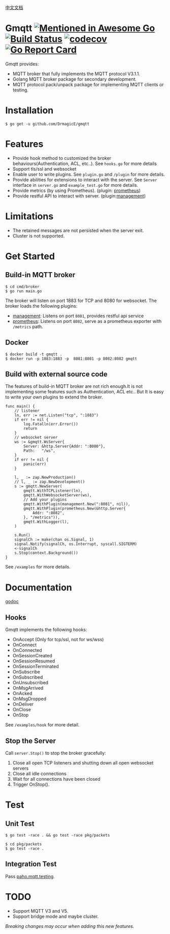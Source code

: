 [中文文档](https://github.com/DrmagicE/gmqtt/blob/master/README_ZH.md)
# Gmqtt [![Mentioned in Awesome Go](https://awesome.re/mentioned-badge.svg)](https://github.com/avelino/awesome-go) [![Build Status](https://travis-ci.org/DrmagicE/gmqtt.svg?branch=master)](https://travis-ci.org/DrmagicE/gmqtt) [![codecov](https://codecov.io/gh/DrmagicE/gmqtt/branch/master/graph/badge.svg)](https://codecov.io/gh/DrmagicE/gmqtt) [![Go Report Card](https://goreportcard.com/badge/github.com/DrmagicE/gmqtt)](https://goreportcard.com/report/github.com/DrmagicE/gmqtt)

Gmqtt provides:
*  MQTT broker that fully implements the MQTT protocol V3.1.1.
*  Golang MQTT broker package for secondary development.
*  MQTT protocol pack/unpack package for implementing MQTT clients or testing.

# Installation
```$ go get -u github.com/DrmagicE/gmqtt```

# Features
* Provide hook method to customized the broker behaviours(Authentication, ACL, etc..). See `hooks.go` for more details
* Support tls/ssl and websocket
* Enable user to write plugins. See `plugin.go` and `/plugin` for more details.
* Provide abilities for extensions to interact with the server. See `Server` interface in `server.go`  and `example_test.go` for more details.
* Provide metrics (by using Prometheus). (plugin: [prometheus](https://github.com/DrmagicE/gmqtt/blob/master/plugin/prometheus/README.md))
* Provide restful API to interact with server. (plugin:[management](https://github.com/DrmagicE/gmqtt/blob/master/plugin/management/README.md))

# Limitations
* The retained messages are not persisted when the server exit.
* Cluster is not supported.


# Get Started
## Build-in MQTT broker
```
$ cd cmd/broker
$ go run main.go
```
The broker will listen on port 1883 for TCP and 8080 for websocket.
The broker loads the following plugins:
 * [management](https://github.com/DrmagicE/gmqtt/blob/master/plugin/management/README.md): Listens on port `8081`, provides restful api service
 * [prometheus](https://github.com/DrmagicE/gmqtt/blob/master/plugin/prometheus/README.md): Listens on port `8082`, serve as a prometheus exporter with `/metrics` path.


## Docker
```
$ docker build -t gmqtt .
$ docker run -p 1883:1883 -p  8081:8081 -p 8082:8082 gmqtt
```
## Build with external source code
The features of build-in MQTT broker are not rich enough.It is not implementing some features such as Authentication, ACL etc..
But It is easy to write your own plugins to extend the broker.
```
func main() {
	// listener
	ln, err := net.Listen("tcp", ":1883")
	if err != nil {
		log.Fatalln(err.Error())
		return
	}
	// websocket server
	ws := &gmqtt.WsServer{
		Server: &http.Server{Addr: ":8080"},
		Path:   "/ws",
	}
	if err != nil {
		panic(err)
	}

	l, _ := zap.NewProduction()
	// l, _ := zap.NewDevelopment()
	s := gmqtt.NewServer(
		gmqtt.WithTCPListener(ln),
		gmqtt.WithWebsocketServer(ws),
		// Add your plugins
		gmqtt.WithPlugin(management.New(":8081", nil)),
		gmqtt.WithPlugin(prometheus.New(&http.Server{
			Addr: ":8082",
		}, "/metrics")),
		gmqtt.WithLogger(l),
	)

	s.Run()
	signalCh := make(chan os.Signal, 1)
	signal.Notify(signalCh, os.Interrupt, syscall.SIGTERM)
	<-signalCh
	s.Stop(context.Background())
}
```
See `/examples` for more details.

# Documentation
[godoc](https://www.godoc.org/github.com/DrmagicE/gmqtt)
## Hooks
Gmqtt implements the following hooks:
* OnAccept  (Only for tcp/ssl, not for ws/wss)
* OnConnect 
* OnConnected
* OnSessionCreated
* OnSessionResumed
* OnSessionTerminated
* OnSubscribe
* OnSubscribed
* OnUnsubscribed
* OnMsgArrived
* OnAcked
* OnMsgDropped
* OnDeliver
* OnClose
* OnStop

See `/examples/hook` for more detail.



## Stop the Server
Call `server.Stop()` to stop the broker gracefully:
1. Close all open TCP listeners and shutting down all open websocket servers
2. Close all idle connections
3. Wait for all connections have been closed
4. Trigger OnStop().

# Test
## Unit Test
```
$ go test -race . && go test -race pkg/packets
```
```
$ cd pkg/packets
$ go test -race .
```
## Integration Test
Pass [paho.mqtt.testing](https://github.com/eclipse/paho.mqtt.testing).


# TODO
* Support MQTT V3 and V5.
* Support bridge mode and maybe cluster.

*Breaking changes may occur when adding this new features.*

